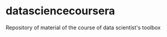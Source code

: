 datasciencecoursera
===================

Repository of material of the course of data scientist's toolbox
